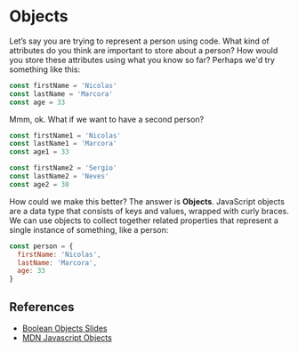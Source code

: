 # Objects
Let’s say you are trying to represent a person using code. What kind of attributes do you think are important to store about a person? How would you store these attributes using what you know so far? Perhaps we'd try something like this:

```javascript
const firstName = 'Nicolas'
const lastName = 'Marcora'
const age = 33
```

Mmm, ok. What if we want to have a second person?

```javascript
const firstName1 = 'Nicolas'
const lastName1 = 'Marcora'
const age1 = 33

const firstName2 = 'Sergio'
const lastName2 = 'Neves'
const age2 = 30
```

How could we make this better? The answer is **Objects**. JavaScript objects are a data type that consists of keys and values, wrapped with curly braces. We can use objects to 
collect together related properties that represent a single instance of something, like a
person:

```javascript
const person = {
  firstName: 'Nicolas',
  lastName: 'Marcora',
  age: 33
}
```

## References

* [Boolean Objects Slides](https://docs.google.com/presentation/d/1OrCY1WRyXlX29bx99f-RXhx6jYraL9gMkmUE5uo4nBE/edit#slide=id.gd46f8ee6d4_0_18)
* [MDN Javascript Objects](https://developer.mozilla.org/en-US/docs/Web/JavaScript/Reference/Global_Objects/Object)
